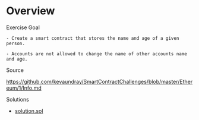 
# Overview 


Exercise Goal 

```
- Create a smart contract that stores the name and age of a given person. 

- Accounts are not allowed to change the name of other accounts name and age.
```


Source 

https://github.com/kevaundray/SmartContractChallenges/blob/master/Ethereum/1/Info.md



Solutions 

- [solution.sol](solution.sol)









